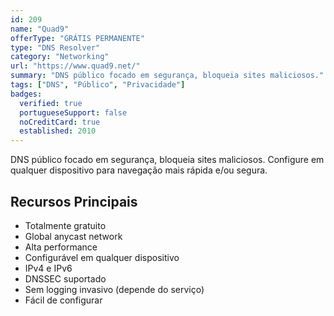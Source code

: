 ```yaml
---
id: 209
name: "Quad9"
offerType: "GRÁTIS PERMANENTE"
type: "DNS Resolver"
category: "Networking"
url: "https://www.quad9.net/"
summary: "DNS público focado em segurança, bloqueia sites maliciosos."
tags: ["DNS", "Público", "Privacidade"]
badges:
  verified: true
  portugueseSupport: false
  noCreditCard: true
  established: 2010
---
```


DNS público focado em segurança, bloqueia sites maliciosos. Configure em qualquer dispositivo para navegação mais rápida e/ou segura.

## Recursos Principais

- Totalmente gratuito
- Global anycast network
- Alta performance
- Configurável em qualquer dispositivo
- IPv4 e IPv6
- DNSSEC suportado
- Sem logging invasivo (depende do serviço)
- Fácil de configurar
